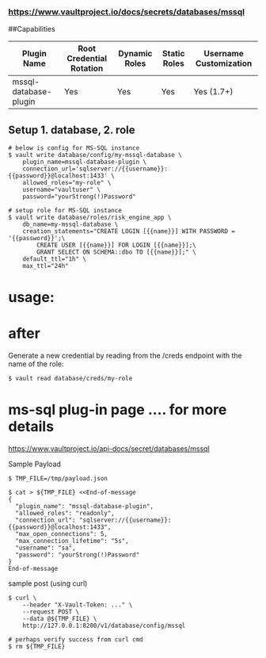 ### https://www.vaultproject.io/docs/secrets/databases/mssql

##Capabilities

| Plugin Name |	Root Credential Rotation	| Dynamic Roles	| Static Roles |	Username Customization |
|----         | ---------                   |	---	        | ---          | ---	|
| mssql-database-plugin |	Yes	| Yes	 | Yes	| Yes (1.7+) |


## Setup 1. database, 2. role
```
# below is config for MS-SQL instance
$ vault write database/config/my-mssql-database \
    plugin_name=mssql-database-plugin \
    connection_url='sqlserver://{{username}}:{{password}}@localhost:1433' \
    allowed_roles="my-role" \
    username="vaultuser" \
    password="yourStrong(!)Password"

# setup role for MS-SQL instance
$ vault write database/roles/risk_engine_app \
    db_name=my-mssql-database \
    creation_statements="CREATE LOGIN [{{name}}] WITH PASSWORD = '{{password}}';\
        CREATE USER [{{name}}] FOR LOGIN [{{name}}];\
        GRANT SELECT ON SCHEMA::dbo TO [{{name}}];" \
    default_ttl="1h" \
    max_ttl="24h"

```

# usage:
# after 

Generate a new credential by reading from the /creds endpoint with the name of the role:

```commandline
$ vault read database/creds/my-role
```

# ms-sql plug-in page .... for more details
https://www.vaultproject.io/api-docs/secret/databases/mssql

Sample Payload
```commandline
$ TMP_FILE=/tmp/payload.json

$ cat > ${TMP_FILE} <<End-of-message
{
  "plugin_name": "mssql-database-plugin",
  "allowed_roles": "readonly",
  "connection_url": "sqlserver://{{username}}:{{password}}@localhost:1433",
  "max_open_connections": 5,
  "max_connection_lifetime": "5s",
  "username": "sa",
  "password": "yourStrong(!)Password"
}
End-of-message
```

sample post (using curl)
```commandline
$ curl \
    --header "X-Vault-Token: ..." \
    --request POST \
    --data @${TMP_FILE} \
    http://127.0.0.1:8200/v1/database/config/mssql
    
# perhaps verify success from curl cmd
$ rm ${TMP_FILE}

```
